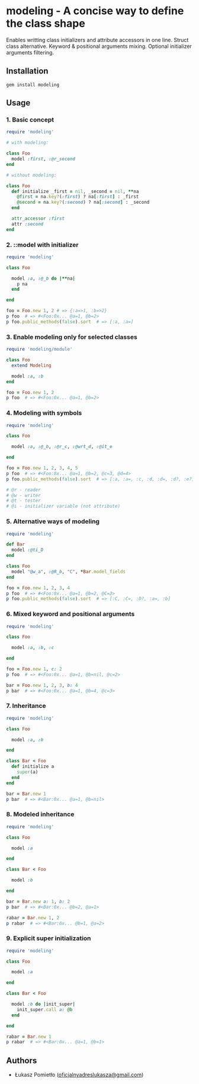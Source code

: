 modeling - A concise way to define the class shape
===

  Enables writting class initializers and attribute accessors in one line. 
  Struct class alternative. Keyword & positional arguments mixing. Optional initializer arguments filtering.


Installation
---
```
gem install modeling
```

Usage
---
### 1. Basic concept
```RUBY
require 'modeling'

# with modeling:

class Foo
  model :first, :@r_second
end

# without modeling:

class Foo
  def initialize _first = nil, _second = nil, **na
    @first = na.key?(:first) ? na[:first] : _first
    @second = na.key?(:second) ? na[:second] : _second
  end

  attr_accessor :first
  attr :second
end
```

### 2. ::model with initializer
```RUBY
require 'modeling'

class Foo

  model :a, :@_b do |**na|
    p na
  end

end

foo = Foo.new 1, 2 # => {:a=>1, :b=>2}
p foo  # => #<Foo:0x... @a=1, @b=2>
p foo.public_methods(false).sort  # => [:a, :a=]
```

### 3. Enable modeling only for selected classes
```RUBY
require 'modeling/module'

class Foo
  extend Modeling

  model :a, :b
end

foo = Foo.new 1, 2
p foo  # => #<Foo:0x... @a=1, @b=2>
```

### 4. Modeling with symbols
```RUBY
require 'modeling'

class Foo

  model :a, :@_b, :@r_c, :@wrt_d, :@it_e

end

foo = Foo.new 1, 2, 3, 4, 5
p foo  # => #<Foo:0x... @a=1, @b=2, @c=3, @d=4>
p foo.public_methods(false).sort  # => [:a, :a=, :c, :d, :d=, :d?, :e?]

# @r - reader
# @w - writer
# @t - tester
# @i - initializer variable (not attribute)
```

### 5. Alternative ways of modeling
```RUBY
require 'modeling'

def Bar
  model :@ti_D
end

class Foo
  model "@w_a", :@R_b, "C", *Bar.model_fields
end

foo = Foo.new 1, 2, 3, 4
p foo  # => #<Foo:0x... @a=1, @b=2, @C=3>
p foo.public_methods(false).sort  # => [:C, :C=, :D?, :a=, :b]
```

### 6. Mixed keyword and positional arguments
```RUBY
require 'modeling'

class Foo

  model :a, :b, :c

end

foo = Foo.new 1, c: 2
p foo  # => #<Foo:0x... @a=1, @b=nil, @c=2>

bar = Foo.new 1, 2, 3, b: 4
p bar  # => #<Foo:0x... @a=1, @b=4, @c=3>
```

### 7. Inheritance
```RUBY
require 'modeling'

class Foo

  model :a, :b

end

class Bar < Foo
  def initialize a
    super(a)
  end
end

bar = Bar.new 1
p bar  # => #<Bar:0x... @a=1, @b=nil>
```

### 8. Modeled inheritance
```RUBY
require 'modeling'

class Foo

  model :a

end

class Bar < Foo

  model :b

end

bar = Bar.new a: 1, b: 2
p bar  # => #<Bar:0x... @b=2, @a=1>

rabar = Bar.new 1, 2
p rabar  # => #<Bar:0x... @b=1, @a=2>
```

### 9. Explicit super initialization
```RUBY
require 'modeling'

class Foo

  model :a

end

class Bar < Foo

  model :b do |init_super|
    init_super.call a: @b
  end

end

rabar = Bar.new 1
p rabar  # => #<Bar:0x... @a=1, @b=1>
```


Authors
---
- Łukasz Pomietło (oficjalnyadreslukasza@gmail.com)
